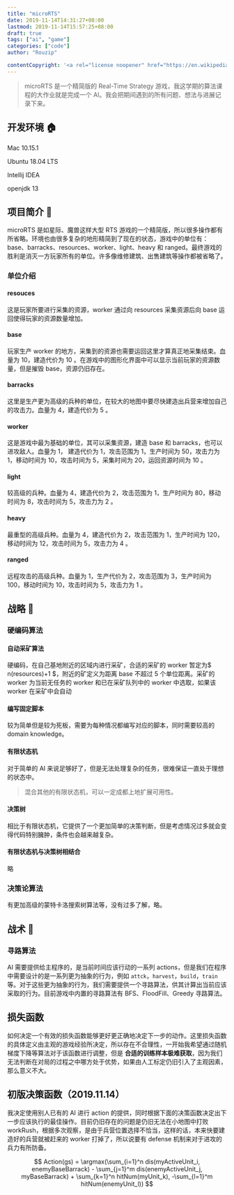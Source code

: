 ```yaml
---
title: "microRTS"
date: 2019-11-14T14:31:27+08:00
lastmod: 2019-11-14T15:57:25+08:00
draft: true
tags: ["ai", "game"]
categories: ["code"]
author: "Rouzip"

contentCopyright: '<a rel="license noopener" href="https://en.wikipedia.org/wiki/Wikipedia:Text_of_Creative_Commons_Attribution-ShareAlike_3.0_Unported_License" target="_blank">Creative Commons Attribution-ShareAlike License</a>'
---
```


> microRTS 是一个精简版的 Real-Time Strategy 游戏，我这学期的算法课程的大作业就是完成一个 AI。我会把期间遇到的所有问题、想法与进展记录下来。

## 开发环境 🏠

Mac 10.15.1

Ubuntu 18.04 LTS

Intellij IDEA

openjdk 13

## 项目简介 🌟

microRTS 是如星际、魔兽这样大型 RTS 游戏的一个精简版，所以很多操作都有所省略。环境也由很多复杂的地形精简到了现在的状态，游戏中的单位有：base、barracks、resources、worker、light、heavy 和 ranged。最终游戏的胜利是消灭一方玩家所有的单位。许多像维修建筑、出售建筑等操作都被省略了。

### 单位介绍

#### resouces

这是玩家所要进行采集的资源，worker 通过向 resources 采集资源后向 base 运回使得玩家的资源数量增加。

#### base

玩家生产 worker 的地方，采集到的资源也需要运回这里才算真正地采集结束。血量为 10，建造代价为 10 。在游戏中的图形化界面中可以显示当前玩家的资源数量，但是摧毁 base，资源仍旧存在。

#### barracks

这里是生产更为高级的兵种的单位，在较大的地图中要尽快建造出兵营来增加自己的攻击力。血量为 4，建造代价为 5 。

#### worker

这是游戏中最为基础的单位，其可以采集资源，建造 base 和 barracks，也可以进攻敌人。血量为 1， 建造代价为 1，攻击范围为 1，生产时间为 50，攻击力为 1，移动时间为 10，攻击时间为 5，采集时间为 20，运回资源时间为 10 。

#### light

较高级的兵种。血量为 4，建造代价为 2，攻击范围为 1，生产时间为 80，移动时间为 8，攻击时间为 5，攻击力为 2 。

#### heavy

最重型的高级兵种。血量为 4，建造代价为 2，攻击范围为 1，生产时间为 120，移动时间为 12，攻击时间为 5，攻击力为 4 。

#### ranged

远程攻击的高级兵种。血量为 1，生产代价为 2，攻击范围为 3，生产时间为 100，移动时间为 10，攻击时间为 5，攻击力为 1 。

## 战略 📖

### 硬编码算法

#### 自动采矿算法

硬编码，在自己基地附近的区域内进行采矿，合适的采矿的 worker 暂定为$ n(resources)+1 $，附近的矿定义为距离 base 不超过 5 个单位距离。采矿的 worker 为当前无任务的 worker 和已在采矿队列中的 worker 中选取，如果该 worker 在采矿中会自动

#### 编写固定脚本

较为简单但是较为死板，需要为每种情况都编写对应的脚本，同时需要较高的 domain knowledge。

#### 有限状态机

对于简单的 AI 来说足够好了，但是无法处理复杂的任务，很难保证一直处于理想的状态中。

> 混合其他的有限状态机，可以一定成都上地扩展可用性。

#### 决策树

相比于有限状态机，它提供了一个更加简单的决策判断，但是考虑情况过多就会变得代码特别臃肿，条件也会越来越复杂。

#### 有限状态机与决策树相结合

略

### 决策论算法

有更加高级的蒙特卡洛搜索树算法等，没有过多了解，略。

## 战术 🏹

### 寻路算法

AI 需要提供给主程序的，是当前时间应该行动的一系列 actions，但是我们在程序中需要设计的是一系列更为抽象的行为，例如 `attck`，`harvest`，`build`，`train` 等。对于这些更为抽象的行为，我们需要提供一个寻路算法，供其计算出当前应该采取的行为。目前游戏中内置的寻路算法有 BFS、FloodFill、Greedy 寻路算法。

## 损失函数

如何决定一个有效的损失函数能够更好更正确地决定下一步的动作。这里损失函数的具体定义由主观的游戏经验所决定，所以存在不合理性，一开始我希望通过随机梯度下降等算法对于该函数进行调整，但是 **合适的训练样本极难获取**，因为我们无法判断在对局的过程之中哪方处于优势，如果由人工标定仍旧引入了主观因素，那么意义不大。

## 初版决策函数（2019.11.14）

我决定使用别人已有的 AI 进行 action 的提供，同时根据下面的决策函数决定出下一步应该执行的最佳操作。目前仍旧存在的问题是仍旧无法在小地图中打败 workRush，根据多次观察，是由于兵营位置选择不恰当，这样的话，本来快要建造好的兵营就被赶来的 worker 打掉了，所以说要有 defense 机制来对于进攻的兵力有所防备。

$$
    Action(gs) = \argmax(\sum_{i=1}^n dis(myActiveUnit_i, enemyBaseBarrack) - \sum_{j=1}^m dis(enemyActiveUnit_j, myBaseBarrack) + \sum_{k=1}^n hitNum(myUnit_k), -\sum_{l=1}^m hitNum(enemyUnit_l))
$$
